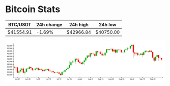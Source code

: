 # Bitcoin Stats

BTC/USDT|24h change|24h high|24h low|
|---|---|---|---|
|$41554.91|-1.69%|$42966.84|$40750.00|

<img src="./chart.svg">
